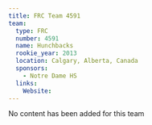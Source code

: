 ```yaml
---
title: FRC Team 4591
team:
  type: FRC
  number: 4591
  name: Hunchbacks
  rookie_year: 2013
  location: Calgary, Alberta, Canada
  sponsors:
    - Notre Dame HS
  links:
    Website: 
---
```

No content has been added for this team